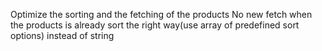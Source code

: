 Optimize the sorting and the fetching of the products
No new fetch when the products is already sort the right way(use array of predefined sort options) instead of string
